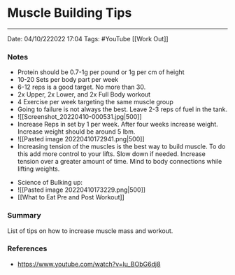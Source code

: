 # Muscle Building Tips
---
Date: 04/10/222022 17:04
Tags: #YouTube [[Work Out]]

### Notes
- Protein should be 0.7-1g per pound or 1g per cm of height
- 10-20 Sets per body part per week
- 6-12 reps is a good target. No more than 30.
- 2x Upper, 2x Lower, and 2x Full Body workout
- 4 Exercise per week targeting the same muscle group
- Going to failure is not always the best. Leave 2-3 reps of fuel in the tank.
- ![[Screenshot_20220410-000531.jpg|500]]
- Increase Reps in set by 1 per week. After four weeks increase weight. Increase weight should be around 5 lbm.
- ![[Pasted image 20220410172941.png|500]]
- Increasing tension of the muscles is the best way to build muscle. To do this add more control to your lifts. Slow down if needed. Increase tension over a greater amount of time. Mind to body connections while lifting weights.
* Science of Bulking up:
* ![[Pasted image 20220410173229.png|500]]
* [[What to Eat Pre and Post Workout]]


### Summary
List of tips on how to increase muscle mass and workout.

### References
- https://www.youtube.com/watch?v=lu_BObG6dj8
